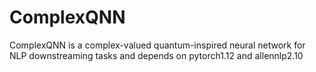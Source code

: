 # ComplexQNN
ComplexQNN is a complex-valued quantum-inspired neural network for NLP downstreaming tasks and depends on pytorch1.12 and allennlp2.10
